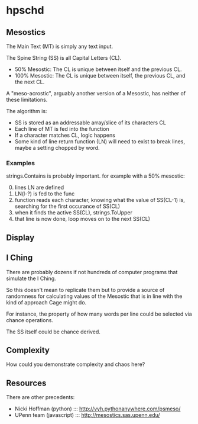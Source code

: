 # hpschd

## Mesostics

The Main Text (MT) is simply any text input.

The Spine String (SS) is all Capital Letters (CL).

- 50% Mesostic: The CL is unique between itself and the previous CL.
- 100% Mesostic: The CL is unique between itself, the previous CL, and the next CL.

A "meso-acrostic", arguably another version of a Mesostic, has neither of these limitations.

The algorithm is:

- SS is stored as an addressable array/slice of its characters CL
- Each line of MT is fed into the function
- If a character matches CL, logic happens
- Some kind of line return function (LN) will need to exist to break lines, maybe a setting chopped by word.

### Examples

strings.Contains is probably important. for example with a 50% mesostic:

0. lines LN are defined
1. LN(l-?) is fed to the func
2. function reads each character, knowing what the value of SS(CL-1) is, searching for the first occurance of SS(CL)
3. when it finds the active SS(CL), strings.ToUpper
4. that line is now done, loop moves on to the next SS(CL)


## Display


## I Ching

There are probably dozens if not hundreds of computer programs that simulate the I Ching.

So this doesn't mean to replicate them but to provide a source of randomness for calculating values of the Mesostic that is in line with the kind of approach Cage might do.

For instance, the property of how many words per line could be selected via chance operations.

The SS itself could be chance derived.


## Complexity

How could you demonstrate complexity and chaos here?


## Resources

There are other precedents:

- Nicki Hoffman (python) ::: http://vyh.pythonanywhere.com/psmeso/
- UPenn team (javascript) ::: http://mesostics.sas.upenn.edu/

